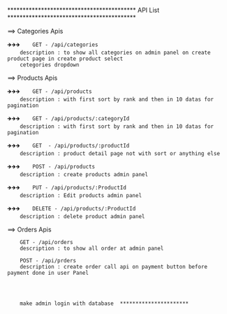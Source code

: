 ****************************************** API List ******************************************

==> Categories Apis

    🡺🡺🡺    GET - /api/categories
        description : to show all categories on admin panel on create product page in create product select
        cetegories dropdown

==> Products Apis

    🡺🡺🡺    GET - /api/products
        description : with first sort by rank and then in 10 datas for pagination

    🡺🡺🡺    GET - /api/products/:categoryId
        description : with first sort by rank and then in 10 datas for pagination

    🡺🡺🡺    GET  - /api/products/:productId
        description : product detail page not with sort or anything else

    🡺🡺🡺    POST - /api/products
        description : create products admin panel

    🡺🡺🡺    PUT - /api/products/:ProductId
        description : Edit products admin panel

    🡺🡺🡺    DELETE - /api/products/:ProductId
        description : delete product admin panel

==> Orders Apis

        GET - /api/orders
        description : to show all order at admin panel 

        POST - /api/prders
        description : create order call api on payment button before payment done in user Panel




        make admin login with database  **********************
        